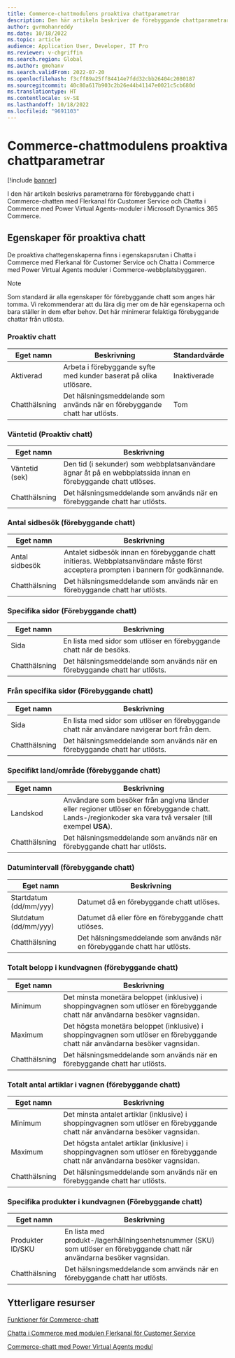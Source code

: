 ```yaml
---
title: Commerce-chattmodulens proaktiva chattparametrar
description: Den här artikeln beskriver de förebyggande chattparametrarna för Commerce-chattmoduler i Microsoft Dynamics 365 Commerce.
author: gvrmohanreddy
ms.date: 10/18/2022
ms.topic: article
audience: Application User, Developer, IT Pro
ms.reviewer: v-chgriffin
ms.search.region: Global
ms.author: gmohanv
ms.search.validFrom: 2022-07-20
ms.openlocfilehash: f3cff89a25ff84414e7fdd32cbb26404c2080187
ms.sourcegitcommit: 40c80a617b903c2b26e44b41147e0021c5cb680d
ms.translationtype: HT
ms.contentlocale: sv-SE
ms.lasthandoff: 10/18/2022
ms.locfileid: "9691103"
---
```

# <a name="commerce-chat-module-proactive-chat-parameters"></a>Commerce-chattmodulens proaktiva chattparametrar

[!include [banner](includes/banner.md)]

I den här artikeln beskrivs parametrarna för förebyggande chatt i Commerce-chatten med Flerkanal för Customer Service och Chatta i Commerce med Power Virtual Agents-moduler i Microsoft Dynamics 365 Commerce.

## <a name="proactive-chat-properties"></a>Egenskaper för proaktiva chatt

De proaktiva chattegenskaperna finns i egenskapsrutan i Chatta i Commerce med Flerkanal för Customer Service och Chatta i Commerce med Power Virtual Agents moduler i Commerce-webbplatsbyggaren.

> [!NOTE]
> Som standard är alla egenskaper för förebyggande chatt som anges här tomma. Vi rekommenderar att du lära dig mer om de här egenskaperna och bara ställer in dem efter behov. Det här minimerar felaktiga förebyggande chattar från utlösta.

### <a name="proactive-chat"></a>Proaktiv chatt

| Eget namn | Beskrivning | Standardvärde |
|---------------|-------------|---------------|
| Aktiverad | Arbeta i förebyggande syfte med kunder baserat på olika utlösare. | Inaktiverade |
| Chatthälsning | Det hälsningsmeddelande som används när en förebyggande chatt har utlösts. | Tom |

### <a name="wait-time-proactive-chat"></a>Väntetid (Proaktiv chatt)

| Eget namn | Beskrivning |
|---------------|-------------|
| Väntetid (sek) | Den tid (i sekunder) som webbplatsanvändare ägnar åt på en webbplatssida innan en förebyggande chatt utlöses. |
| Chatthälsning | Det hälsningsmeddelande som används när en förebyggande chatt har utlösts. |

### <a name="number-of-page-visits-proactive-chat"></a>Antal sidbesök (förebyggande chatt)

| Eget namn | Beskrivning |
|---------------|-------------|
| Antal sidbesök | Antalet sidbesök innan en förebyggande chatt initieras. Webbplatsanvändare måste först acceptera prompten i bannern för godkännande. |
| Chatthälsning | Det hälsningsmeddelande som används när en förebyggande chatt har utlösts. |

### <a name="specific-pages-proactive-chat"></a>Specifika sidor (Förebyggande chatt)

| Eget namn | Beskrivning |
|---------------|-------------|
| Sida | En lista med sidor som utlöser en förebyggande chatt när de besöks. |
| Chatthälsning | Det hälsningsmeddelande som används när en förebyggande chatt har utlösts. |

### <a name="from-specific-pages-proactive-chat"></a>Från specifika sidor (Förebyggande chatt)

| Eget namn | Beskrivning |
|---------------|-------------|
| Sida | En lista med sidor som utlöser en förebyggande chatt när användare navigerar bort från dem. |
| Chatthälsning | Det hälsningsmeddelande som används när en förebyggande chatt har utlösts. |

### <a name="specific-countryregion-proactive-chat"></a>Specifikt land/område (förebyggande chatt)

| Eget namn | Beskrivning |
|---------------|-------------|
| Landskod | Användare som besöker från angivna länder eller regioner utlöser en förebyggande chatt. Lands-/regionkoder ska vara två versaler (till exempel **USA**). |
| Chatthälsning | Det hälsningsmeddelande som används när en förebyggande chatt har utlösts. |

### <a name="date-range-proactive-chat"></a>Datumintervall (förebyggande chatt)

| Eget namn | Beskrivning |
|---------------|-------------|
| Startdatum (dd/mm/yyy) | Datumet då en förebyggande chatt utlöses. |
| Slutdatum (dd/mm/yyy) | Datumet då eller före en förebyggande chatt utlöses. |
| Chatthälsning | Det hälsningsmeddelande som används när en förebyggande chatt har utlösts. |

### <a name="total-amount-in-cart-proactive-chat"></a>Totalt belopp i kundvagnen (förebyggande chatt)

| Eget namn | Beskrivning |
|---------------|-------------|
| Minimum | Det minsta monetära beloppet (inklusive) i shoppingvagnen som utlöser en förebyggande chatt när användarna besöker vagnsidan. |
| Maximum | Det högsta monetära beloppet (inklusive) i shoppingvagnen som utlöser en förebyggande chatt när användarna besöker vagnsidan. |
|Chatthälsning | Det hälsningsmeddelande som används när en förebyggande chatt har utlösts. |

### <a name="total-number-of-items-in-cart-proactive-chat"></a>Totalt antal artiklar i vagnen (förebyggande chatt)

| Eget namn | Beskrivning |
|---------------|-------------|
| Minimum | Det minsta antalet artiklar (inklusive) i shoppingvagnen som utlöser en förebyggande chatt när användarna besöker vagnsidan. |
| Maximum | Det högsta antalet artiklar (inklusive) i shoppingvagnen som utlöser en förebyggande chatt när användarna besöker vagnsidan. |
| Chatthälsning | Det hälsningsmeddelande som används när en förebyggande chatt har utlösts. |

### <a name="specific-products-in-cart-proactive-chat"></a>Specifika produkter i kundvagnen (Förebyggande chatt)

| Eget namn | Beskrivning |
|---------------|-------------|
| Produkter ID/SKU | En lista med produkt-/lagerhållningsenhetsnummer (SKU) som utlöser en förebyggande chatt när användarna besöker vagnsidan. |
| Chatthälsning | Det hälsningsmeddelande som används när en förebyggande chatt har utlösts. |

## <a name="additional-resources"></a>Ytterligare resurser

[Funktioner för Commerce-chatt](commerce-chat-overview.md)

[Chatta i Commerce med modulen Flerkanal för Customer Service](commerce-chat-module.md)

[Commerce-chatt med Power Virtual Agents modul](chat-module-pva.md)

